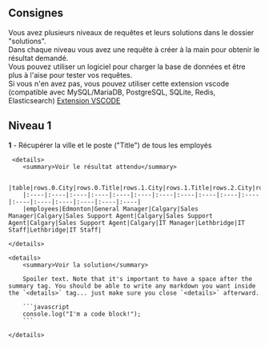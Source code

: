 
## Consignes
Vous avez plusieurs niveaux de requêtes et leurs solutions dans le dossier "solutions".  
Dans chaque niveau vous avez une requête à créer à la main pour obtenir le résultat demandé.    
Vous pouvez utiliser un logiciel pour charger la base de données et être plus à l'aise pour tester vos requêtes.  
Si vous n'en avez pas, vous pouvez utiliser cette extension vscode (compatible avec MySQL/MariaDB, PostgreSQL, SQLite, Redis, Elasticsearch)
[Extension VSCODE](https://marketplace.visualstudio.com/items?itemName=cweijan.vscode-mysql-client2)



## Niveau 1

**1**
    - Récupérer la ville et le poste ("Title") de tous les employés

     <details>
        <summary>Voir le résultat attendu</summary>

        |table|rows.0.City|rows.0.Title|rows.1.City|rows.1.Title|rows.2.City|rows.2.Title|rows.3.City|rows.3.Title|rows.4.City|rows.4.Title|rows.5.City|rows.5.Title|rows.6.City|rows.6.Title|rows.7.City|rows.7.Title|
        |:----|:----|:----|:----|:----|:----|:----|:----|:----|:----|:----|:----|:----|:----|:----|:----|:----|
        |employees|Edmonton|General Manager|Calgary|Sales Manager|Calgary|Sales Support Agent|Calgary|Sales Support Agent|Calgary|Sales Support Agent|Calgary|IT Manager|Lethbridge|IT Staff|Lethbridge|IT Staff|
        
    </details>

    <details>
        <summary>Voir la solution</summary>
        
        Spoiler text. Note that it's important to have a space after the summary tag. You should be able to write any markdown you want inside the `<details>` tag... just make sure you close `<details>` afterward.
        
        ```javascript
        console.log("I'm a code block!");
        ```
        
    </details>

